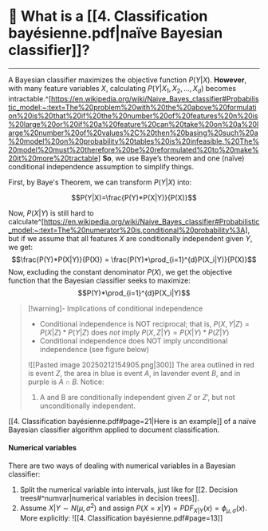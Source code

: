 # 🤔 What is a [[4. Classification bayésienne.pdf|naïve Bayesian classifier]]?
---
A Bayesian classifier maximizes the objective function $P(Y|X)$. **However**, with many feature variables $X$, calculating $P(Y|X_1, X_2, ..., X_d)$ becomes intractable.^[https://en.wikipedia.org/wiki/Naive_Bayes_classifier#Probabilistic_model:~:text=The%20problem%20with%20the%20above%20formulation%20is%20that%20if%20the%20number%20of%20features%20n%20is%20large%20or%20if%20a%20feature%20can%20take%20on%20a%20large%20number%20of%20values%2C%20then%20basing%20such%20a%20model%20on%20probability%20tables%20is%20infeasible.%20The%20model%20must%20therefore%20be%20reformulated%20to%20make%20it%20more%20tractable] **So**, we use Baye’s theorem and one (naïve) conditional independence assumption to simplify things.

First, by Baye's Theorem, we can transform $P(Y|X)$ into:

$$P(Y|X)=\frac{P(Y)*P(X|Y)}{P(X)}$$

 Now, $P(X|Y)$ is still hard to calculate^[https://en.wikipedia.org/wiki/Naive_Bayes_classifier#Probabilistic_model:~:text=The%20numerator%20is,conditional%20probability%3A], but if we assume that all features $X$ are conditionally independent given $Y$, we get:
$$\frac{P(Y)*P(X|Y)}{P(X)} = \frac{P(Y)*\prod_{i=1}^{d}P(X_i|Y)}{P(X)}$$
Now, excluding the constant denominator $P(X)$, we get the objective function that the Bayesian classifier seeks to maximize:
$$P(Y)*\prod_{i=1}^{d}P(X_i|Y)$$
>[!warning]- Implications of conditional independence
> - Conditional independence is NOT reciprocal; that is, $P(X,Y|Z) = P(X|Z)*P(Y|Z)$ does *not* imply $P(X,Z|Y) = P(X|Y)*P(Z|Y)$
> - Conditional independence does NOT imply unconditional independence (see figure below)
>
> ![[Pasted image 20250212154905.png|300]]
> The area outlined in red is event $Z$, the area in blue is event $A$, in lavender event $B$, and in purple is $A \cap B$. Notice:
> 1. A and B are conditionally independent given $Z$ or $Z’$, but not unconditionally independent.

[[4. Classification bayésienne.pdf#page=21|Here is an example]] of a naïve Bayesian classifier algorithm applied to document classification.
#### Numerical variables

There are two ways of dealing with numerical variables in a Bayesian classifier:
1. Split the numerical variable into intervals, just like for [[2. Decision trees#^numvar|numerical variables in decision trees]].
2. Assume $X|Y \sim N(\mu,\sigma^2)$ and assign $P(X=x|Y) = PDF_{X|Y}(x) = \phi_{\mu,\sigma}(x)$. More explicitly: ![[4. Classification bayésienne.pdf#page=13]]
